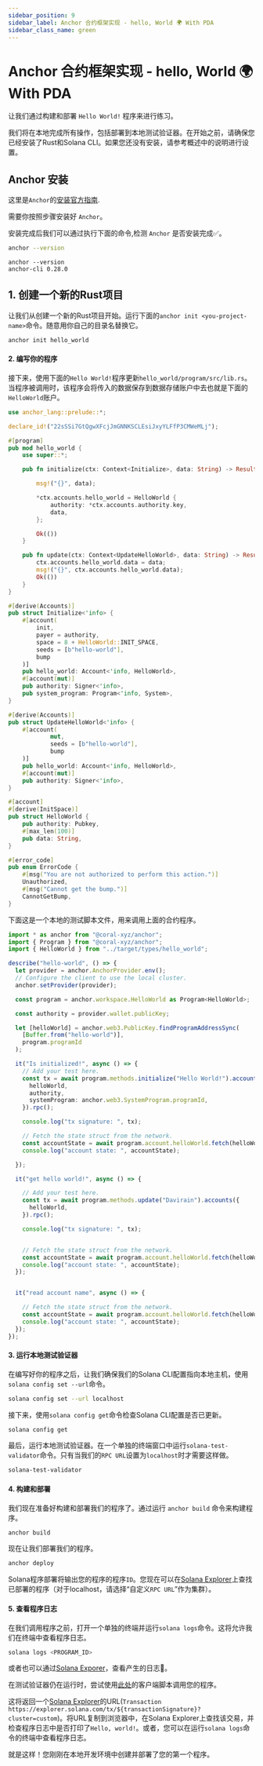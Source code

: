```yaml
---
sidebar_position: 9
sidebar_label: Anchor 合约框架实现 - hello, World 🌍 With PDA
sidebar_class_name: green
---
```


# Anchor 合约框架实现 - hello, World 🌍 With PDA

让我们通过构建和部署 `Hello World!` 程序来进行练习。

我们将在本地完成所有操作，包括部署到本地测试验证器。在开始之前，请确保您已经安装了Rust和Solana CLI。如果您还没有安装，请参考概述中的说明进行设置。

## Anchor 安装

这里是`Anchor`的[安装官方指南](https://www.anchor-lang.com/docs/installation).

需要你按照步骤安装好 `Anchor`。

安装完成后我们可以通过执行下面的命令,检测 `Anchor` 是否安装完成✅。

```bash
anchor --version
```

```
anchor --version
anchor-cli 0.28.0
```

## 1. 创建一个新的Rust项目

让我们从创建一个新的Rust项目开始。运行下面的`anchor init <you-project-name>`命令。随意用你自己的目录名替换它。

```bash
anchor init hello_world
```

#### 2. 编写你的程序

接下来，使用下面的`Hello World!`程序更新`hello_world/program/src/lib.rs`。当程序被调用时，该程序会将传入的数据保存到数据存储账户中去也就是下面的`HelloWorld`账户。

```rust
use anchor_lang::prelude::*;

declare_id!("22sSSi7GtQgwXFcjJmGNNKSCLEsiJxyYLFfP3CMWeMLj");

#[program]
pub mod hello_world {
    use super::*;

    pub fn initialize(ctx: Context<Initialize>, data: String) -> Result<()> {

        msg!("{}", data);

        *ctx.accounts.hello_world = HelloWorld {
            authority: *ctx.accounts.authority.key,
            data,
        };

        Ok(())
    }

    pub fn update(ctx: Context<UpdateHelloWorld>, data: String) -> Result<()> {
        ctx.accounts.hello_world.data = data;
        msg!("{}", ctx.accounts.hello_world.data);
        Ok(())
    }
}

#[derive(Accounts)]
pub struct Initialize<'info> {
    #[account(
        init,
        payer = authority,
        space = 8 + HelloWorld::INIT_SPACE,
        seeds = [b"hello-world"],
        bump
    )]
    pub hello_world: Account<'info, HelloWorld>,
    #[account(mut)]
    pub authority: Signer<'info>,
    pub system_program: Program<'info, System>,
}

#[derive(Accounts)]
pub struct UpdateHelloWorld<'info> {
    #[account(
            mut,
            seeds = [b"hello-world"],
            bump
    )]
    pub hello_world: Account<'info, HelloWorld>,
    #[account(mut)]
    pub authority: Signer<'info>,
}

#[account]
#[derive(InitSpace)]
pub struct HelloWorld {
    pub authority: Pubkey,
    #[max_len(100)]
    pub data: String,
}

#[error_code]
pub enum ErrorCode {
    #[msg("You are not authorized to perform this action.")]
    Unauthorized,
    #[msg("Cannot get the bump.")]
    CannotGetBump,
}
```

下面这是一个本地的测试脚本文件，用来调用上面的合约程序。


```ts
import * as anchor from "@coral-xyz/anchor";
import { Program } from "@coral-xyz/anchor";
import { HelloWorld } from "../target/types/hello_world";

describe("hello-world", () => {
  let provider = anchor.AnchorProvider.env();
  // Configure the client to use the local cluster.
  anchor.setProvider(provider);

  const program = anchor.workspace.HelloWorld as Program<HelloWorld>;

  const authority = provider.wallet.publicKey;

  let [helloWorld] = anchor.web3.PublicKey.findProgramAddressSync(
    [Buffer.from("hello-world")],
    program.programId
  );

  it("Is initialized!", async () => {
    // Add your test here.
    const tx = await program.methods.initialize("Hello World!").accounts({
      helloWorld,
      authority,
      systemProgram: anchor.web3.SystemProgram.programId,
    }).rpc();

    console.log("tx signature: ", tx);

    // Fetch the state struct from the network.
    const accountState = await program.account.helloWorld.fetch(helloWorld);
    console.log("account state: ", accountState);

  });

  it("get hello world!", async () => {

    // Add your test here.
    const tx = await program.methods.update("Davirain").accounts({
      helloWorld,
    }).rpc();

    console.log("tx signature: ", tx);


    // Fetch the state struct from the network.
    const accountState = await program.account.helloWorld.fetch(helloWorld);
    console.log("account state: ", accountState);
  });


  it("read account name", async () => {

    // Fetch the state struct from the network.
    const accountState = await program.account.helloWorld.fetch(helloWorld);
    console.log("account state: ", accountState);
  });
});
```

#### 3. 运行本地测试验证器

在编写好你的程序之后，让我们确保我们的Solana CLI配置指向本地主机，使用`solana config set --url`命令。

```bash
solana config set --url localhost
```

接下来，使用`solana config get`命令检查Solana CLI配置是否已更新。

```bash
solana config get
```

最后，运行本地测试验证器。在一个单独的终端窗口中运行`solana-test-validator`命令。只有当我们的`RPC URL`设置为`localhost`时才需要这样做。

```bash
solana-test-validator
```

#### 4. 构建和部署

我们现在准备好构建和部署我们的程序了。通过运行 `anchor build` 命令来构建程序。

```bash
anchor build
```

现在让我们部署我们的程序。

```bash
anchor deploy
```

Solana程序部署将输出您的程序的程序`ID`。您现在可以在[Solana Explorer](https://explorer.solana.com/?cluster=custom)上查找已部署的程序（对于localhost，请选择“自定义`RPC URL`”作为集群）。


#### 5. 查看程序日志

在我们调用程序之前，打开一个单独的终端并运行`solana logs`命令。这将允许我们在终端中查看程序日志。

```bash
solana logs <PROGRAM_ID>
```

或者也可以通过[Solana Exporer](https://explorer.solana.com/?cluster=custom)，查看产生的日志📔。

在测试验证器仍在运行时，尝试使用[此处](https://github.com/CreatorsDAO/hello-world-with-pda/tree/main/app)的客户端脚本调用您的程序。

这将返回一个[Solana Explorer](https://explorer.solana.com)的URL(`Transaction https://explorer.solana.com/tx/${transactionSignature}?cluster=custom`)。将URL复制到浏览器中，在Solana Explorer上查找该交易，并检查程序日志中是否打印了`Hello, world!`。或者，您可以在运行`solana logs`命令的终端中查看程序日志。

就是这样！您刚刚在本地开发环境中创建并部署了您的第一个程序。
